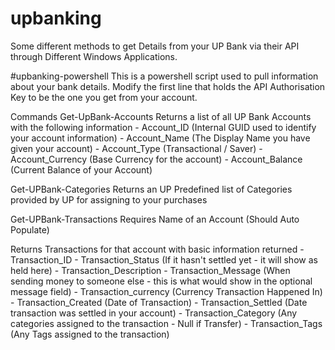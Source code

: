 # upbanking
Some different methods to get Details from your UP Bank via their API through Different Windows Applications.

#upbanking-powershell
This is a powershell script used to pull information about your bank details.
Modify the first line that holds the API Authorisation Key to be the one you get from your account.

Commands
Get-UpBank-Accounts
  Returns a list of all UP Bank Accounts with the following information
    - Account_ID (Internal GUID used to identify your account information)
    - Account_Name (The Display Name you have given your account)
    - Account_Type (Transactional / Saver)
    - Account_Currency (Base Currency for the account)
    - Account_Balance (Current Balance of your Account)
    
Get-UPBank-Categories
  Returns an UP Predefined list of Categories provided by UP for assigning to your purchases
  
Get-UPBank-Transactions
  Requires Name of an Account (Should Auto Populate)
  
  Returns Transactions for that account with basic information returned
    - Transaction_ID 
    - Transaction_Status (If it hasn't settled yet - it will show as held here)
    - Transaction_Description
    - Transaction_Message (When sending money to someone else - this is what would show in the optional message field)
    - Transaction_currency (Currency Transaction Happened In)
    - Transaction_Created (Date of Transaction)
    - Transaction_Settled (Date transaction was settled in your account)
    - Transaction_Category (Any categories assigned to the transaction - Null if Transfer)
    - Transaction_Tags (Any Tags assigned to the transaction)
